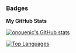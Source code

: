 ### Badges

<b>My GitHub Stats</b>

<a href="http://www.github.com/onouenic"><img src="https://github-readme-stats.vercel.app/api?username=onouenic&show_icons=true&hide=&count_private=true&title_color=0891b2&text_color=ffffff&icon_color=0891b2&bg_color=1c1917&hide_border=true&show_icons=true" alt="onouenic's GitHub stats" /></a>

<a href="https://github.com/onouenic" align="left"><img src="https://github-readme-stats.vercel.app/api/top-langs/?username=onouenic&langs_count=10&title_color=0891b2&text_color=ffffff&icon_color=0891b2&bg_color=1c1917&hide_border=true&locale=en&custom_title=Top%20%Languages" alt="Top Languages" /></a>
